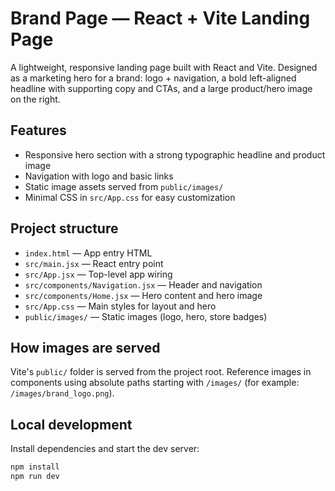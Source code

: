 # Brand Page — React + Vite Landing Page

A lightweight, responsive landing page built with React and Vite. Designed as a marketing hero for a brand: logo + navigation, a bold left-aligned headline with supporting copy and CTAs, and a large product/hero image on the right.

## Features

- Responsive hero section with a strong typographic headline and product image
- Navigation with logo and basic links
- Static image assets served from `public/images/`
- Minimal CSS in `src/App.css` for easy customization

## Project structure

- `index.html` — App entry HTML
- `src/main.jsx` — React entry point
- `src/App.jsx` — Top-level app wiring
- `src/components/Navigation.jsx` — Header and navigation
- `src/components/Home.jsx` — Hero content and hero image
- `src/App.css` — Main styles for layout and hero
- `public/images/` — Static images (logo, hero, store badges)

## How images are served

Vite's `public/` folder is served from the project root. Reference images in components using absolute paths starting with `/images/` (for example: `/images/brand_logo.png`).

## Local development

Install dependencies and start the dev server:

```cmd
npm install
npm run dev



